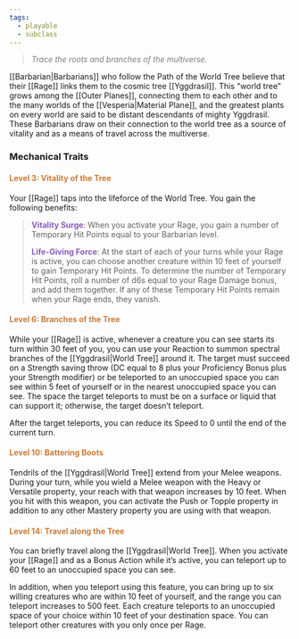 ```yaml
---
tags:
  - playable
  - subclass
---
```

> *<span style="color:rgb(125, 125, 125)">Trace the roots and branches of the multiverse.</span>*

[[Barbarian|Barbarians]] who follow the Path of the World Tree believe that their [[Rage]] links them to the cosmic tree [[Yggdrasil]]. This “world tree” grows among the [[Outer Planes]], connecting them to each other and to the many worlds of the [[Vesperia|Material Plane]], and the greatest plants on every world are said to be distant descendants of mighty Yggdrasil. These Barbarians draw on their connection to the world tree as a source of vitality and as a means of travel across the multiverse.

### Mechanical Traits
#### <span style="color:rgb(203, 123, 55)">Level 3: Vitality of the Tree</span>

Your [[Rage]] taps into the lifeforce of the World Tree. You gain the following benefits:

> **<span style="color:rgb(134, 93, 187)">Vitality Surge</span>**: When you activate your Rage, you gain a number of Temporary Hit Points equal to your Barbarian level.
> 
> **<span style="color:rgb(134, 93, 187)">Life-Giving Force</span>**: At the start of each of your turns while your Rage is active, you can choose another creature within 10 feet of yourself to gain Temporary Hit Points. To determine the number of Temporary Hit Points, roll a number of d6s equal to your Rage Damage bonus, and add them together. If any of these Temporary Hit Points remain when your Rage ends, they vanish.

#### <span style="color:rgb(203, 123, 55)">Level 6: Branches of the Tree</span>

While your [[Rage]] is active, whenever a creature you can see starts its turn within 30 feet of you, you can use your Reaction to summon spectral branches of the [[Yggdrasil|World Tree]] around it. The target must succeed on a Strength saving throw (DC equal to 8 plus your Proficiency Bonus plus your Strength modifier) or be teleported to an unoccupied space you can see within 5 feet of yourself or in the nearest unoccupied space you can see. The space the target teleports to must be on a surface or liquid that can support it; otherwise, the target doesn’t teleport.

After the target teleports, you can reduce its Speed to 0 until the end of the current turn.

#### <span style="color:rgb(203, 123, 55)">Level 10: Battering Boots</span>

Tendrils of the [[Yggdrasil|World Tree]] extend from your Melee weapons. During your turn, while you wield a Melee weapon with the Heavy or Versatile property, your reach with that weapon increases by 10 feet. When you hit with this weapon, you can activate the Push or Topple property in addition to any other Mastery property you are using with that weapon.

#### <span style="color:rgb(203, 123, 55)">Level 14: Travel along the Tree</span>

You can briefly travel along the [[Yggdrasil|World Tree]]. When you activate your [[Rage]] and as a Bonus Action while it’s active, you can teleport up to 60 feet to an unoccupied space you can see.

In addition, when you teleport using this feature, you can bring up to six willing creatures who are within 10 feet of yourself, and the range you can teleport increases to 500 feet. Each creature teleports to an unoccupied space of your choice within 10 feet of your destination space. You can teleport other creatures with you only once per Rage.